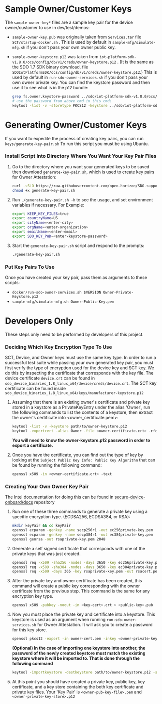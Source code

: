 # Sample Owner/Customer Keys

The `sample-owner-key*` files are a sample key pair for the device owner/customer to use in dev/test/demos:

- `sample-owner-key.pub` was originally taken from `Services.tar` file `SCT/startup-docker.sh` . This is used by default in `sample-mfg/simulate-mfg.sh` if you don't pass your own owner public key.
- `sample-owner-keystore.p12` was taken from `iot-platform-sdk-v1.8.0/ocs/config/db/v1/creds/owner-keystore.p12` . (It is the same as the SDO 1.7 SDK binary download, file `SDOIotPlatformSDK/ocs/config/db/v1/creds/owner-keystore.p12`.) This is used by default in `run-sdo-owner-services.sh` if you don't pass your own owner private key. You can find the keystore password and then use it to see what is in the p12 bundle:

  ```bash
  grep fs.owner.keystore-password ../sdo/iot-platform-sdk-v1.8.0/ocs/config/application.properties
  # use the password from above cmd in this cmd:
  keytool -list -v -storetype PKCS12 -keystore ../sdo/iot-platform-sdk-v1.8.0/ocs/config/db/v1/creds/owner-keystore.p12 -storepass '<keystore-password>'
  ```  
  
# Generating Owner/Customer Keys
If you want to expedite the process of creating key pairs, you can run `keys/generate-key-pair.sh`
To run this script you must be using Ubuntu. 

### Install Script Into Directory Where You Want Your Key Pair Files

1. Go to the directory where you want your generated keys to be saved then download `generate-key-pair.sh`, which is used to create key pairs for Owner Attestation:

   ```bash
   curl -sSLO https://raw.githubusercontent.com/open-horizon/SDO-support/master/keys/generate-key-pair.sh
   chmod +x generate-key-pair.sh
   ```
2. Run `./generate-key-pair.sh -h` to see the usage, and set environment variables if necessary. For Example:

   ```bash
   export KEEP_KEY_FILES=true
   export countryName=US
   export cityName=<enter-city>
   export orgName=<enter-organization>
   export emailName=<enter-email>
   export SDO_KEY_PWD=<enter-keystore-password>
   ```
3. Start the `generate-key-pair.sh` script and respond to the prompts:

   ```bash
   ./generate-key-pair.sh
   ```
   
### Put Key Pairs To Use

Once you have created your key pair, pass them as arguments to these scripts:

- `docker/run-sdo-owner-services.sh $VERSION Owner-Private-Keystore.p12`
- `sample-mfg/simulate-mfg.sh Owner-Public-Key.pem`


# Developers Only

These steps only need to be performed by developers of this project.

### Deciding Which Key Encryption Type To Use  

SCT, Device, and Owner keys must use the same key type. In order to run a successful test suite while passing your own generated key pair, you must first verify the type of encryption used for the device key and SCT key. We do this by inspecting the certificate that corresponds with the key file. 
The device certificate `device.crt` can be found in `sdo_device_binaries_1.8_linux_x64/device/creds/device.crt`. The SCT key certificate can be found inside `sdo_device_binaries_1.8_linux_x64/keys/manufacturer-keystore.p12`

1. Assuming that there is an existing owner's certificate and private key stored in a keystore as a PrivateKeyEntry under the alias 'Owner', run the following commands to list the contents of a keystore, then extract the owner's certificate into <owner_certificate.pem>:
   ```bash
   keytool -list -v -keystore path/to/owner-keystore.p12
   keytool -exportcert -alias Owner -file <owner-certificate.crt> -rfc -keystore /path/to/owner-keystore.p12
   ```
   **You will need to know the owner-keystore.p12 password in order to export a certificate.**
   
2. Once you have the certificate, you can find out the type of key by looking at the ```Subject Public Key Info: Public Key Algorithm``` that can be found by running the following command:
   ```bash
   openssl x509 -in <owner-certificate.crt> -text
   ```

### Creating Your Own Owner Key Pair

The Intel documentation for doing this can be found in [secure-device-onboard/docs](https://github.com/secure-device-onboard/docs/blob/master/docs/iot-platform-sdk/running-the-demo.md) repository

1. Run one of these three commands to generate a private key using a specific encryption type. (ECDSA256, ECDSA384, or RSA):

   ```bash
   mkdir keyPair && cd keyPair
   openssl ecparam -genkey -name secp256r1 -out ec256private-key.pem
   openssl ecparam -genkey -name secp384r1 -out ec384private-key.pem
   openssl genrsa -out rsaprivate-key.pem 2048
   ```

2. Generate a self signed certificate that corresponds with one of the private keys that was just created.

   ```bash
   openssl req -x509 -sha256 -nodes -days 3650 -key ec256private-key.pem -out ec256cert.crt
   openssl req -x509 -sha384 -nodes -days 3650 -key ec384private-key.pem -out ec384cert.crt
   openssl req -x509 -days 365 -key rsaprivate-key.pem -out rsacert.pem
   ```
   
3. After the private key and owner certificate has been created, this command will create a public key corresponding with the owner certificate from the previous step. This command is the same for any encryption key type.

   ```bash
   openssl x509 -pubkey -noout -in <key-cert>.crt > <public-key>.pub
   ```
   
4. Now you must place the private key and certificate into a keystore. This keystore is used as an argument when running `run-sdo-owner-services.sh` for Owner Attestation. It will ask you to create a password for this key store. 

    ```bash
    openssl pkcs12 -export -in owner-cert.pem -inkey <owner-private-key>.pem -name Owner -out private-key-store.p12
    ```
    **(Optional) In the case of importing one keystore into another, the password of the newly created keystore must match the existing keystore where it will be imported to. That is done through the following command**
    ```bash
    keytool -importkeystore -destkeystore path/to/owner-keystore.p12 -srckeystore private-key-store.p12 -srcstoretype PKCS12 -alias Owner
    ```
   
5. At this point you should have created a private key, public key, key certificate, and a key store containing the both key certificate and private key files.
Your 'Key Pair' is  `<owner-pub-key-file>.pem` and `<owner-private-key-store>.p12`




